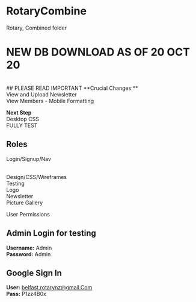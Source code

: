# RotaryCombine
Rotary, Combined folder

# NEW DB DOWNLOAD AS OF 20 OCT 20
<br>
## PLEASE READ IMPORTANT
**Crucial Changes:**

<br>
View and Upload Newsletter
<br>
View Members - Mobile Formatting

**Next Step**
<br>
Desktop CSS
<br>
FULLY TEST

## Roles
Login/Signup/Nav

<br>
 Design/CSS/Wireframes
<br>
Testing
<br>
Logo
<br>
Newsletter
<br>
 Picture Gallery

<br>

 User Permissions

## Admin Login for testing
**Username:** Admin
<br>
**Password:** Admin

## Google Sign In
**User:** belfast.rotarynz@gmail.Com
<br>
**Pass:** P1zz4B0x
